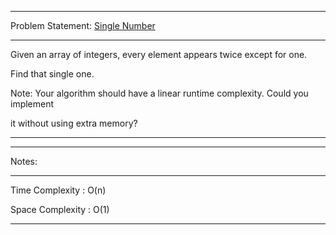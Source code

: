 ******************************************************************************
Problem Statement: [Single Number](https://leetcode.com/problems/single-number/)
******************************************************************************
Given an array of integers, every element appears twice except for one.

Find that single one.

Note:
Your algorithm should have a linear runtime complexity. Could you implement

it without using extra memory?

*****************************************************************************

******************************************************************************
Notes: 
******************************************************************************
Time Complexity : O(n)

Space Complexity : O(1)

******************************************************************************